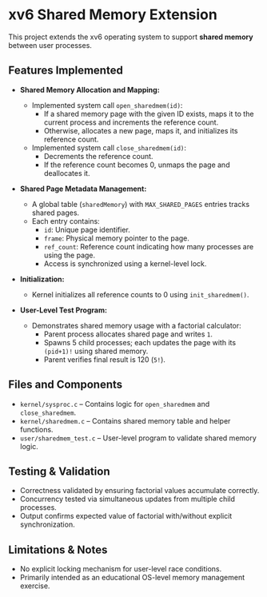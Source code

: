 # xv6 Shared Memory Extension

This project extends the xv6 operating system to support **shared memory** between user processes.

## Features Implemented

- **Shared Memory Allocation and Mapping:**
  - Implemented system call `open_sharedmem(id)`:
    - If a shared memory page with the given ID exists, maps it to the current process and increments the reference count.
    - Otherwise, allocates a new page, maps it, and initializes its reference count.
  - Implemented system call `close_sharedmem(id)`:
    - Decrements the reference count.
    - If the reference count becomes 0, unmaps the page and deallocates it.

- **Shared Page Metadata Management:**
  - A global table (`sharedMemory`) with `MAX_SHARED_PAGES` entries tracks shared pages.
  - Each entry contains:
    - `id`: Unique page identifier.
    - `frame`: Physical memory pointer to the page.
    - `ref_count`: Reference count indicating how many processes are using the page.
    - Access is synchronized using a kernel-level lock.

- **Initialization:**
  - Kernel initializes all reference counts to 0 using `init_sharedmem()`.

- **User-Level Test Program:**
  - Demonstrates shared memory usage with a factorial calculator:
    - Parent process allocates shared page and writes `1`.
    - Spawns 5 child processes; each updates the page with its `(pid+1)!` using shared memory.
    - Parent verifies final result is 120 (`5!`).

## Files and Components

- `kernel/sysproc.c` – Contains logic for `open_sharedmem` and `close_sharedmem`.
- `kernel/sharedmem.c` – Contains shared memory table and helper functions.
- `user/sharedmem_test.c` – User-level program to validate shared memory logic.

## Testing & Validation

- Correctness validated by ensuring factorial values accumulate correctly.
- Concurrency tested via simultaneous updates from multiple child processes.
- Output confirms expected value of factorial with/without explicit synchronization.

## Limitations & Notes

- No explicit locking mechanism for user-level race conditions.
- Primarily intended as an educational OS-level memory management exercise.